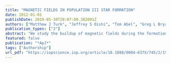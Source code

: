```yaml
---
title: "MAGNETIC FIELDS IN POPULATION III STAR FORMATION"
date: 2012-01-01
publishDate: 2019-05-30T20:07:09.382091Z
authors: ["Matthew J Turk", "Jeffrey S Oishi", "Tom Abel", "Greg L Bryan"]
publication_types: ["2"]
abstract: "We study the buildup of magnetic fields during the formation of Population III star-forming regions by conducting cosmological simulations from realistic initial conditions and varying the Jeans resolution. To investigate this in detail, we start simulations from identical initial conditions, mandating 16, 32, and 64 zones per Jeans length, and study the variation in their magnetic field amplification. We find that, while compression results in some amplification, turbulent velocity fluctuations driven by the collapse can further amplify an initially weak seed field via dynamo action, provided there is sufficient numerical resolution to capture vortical motions (we find this requirement to be 64 zones per Jeans length, slightly larger than but consistent with previous work run with more idealized collapse scenarios). We explore saturation of amplification of the magnetic field, which could potentially become dynamically important in subsequent, fully resolved calculations. We have also identified a relatively surprising phenomenon that is purely hydrodynamic: the higher-resolved simulations possess substantially different characteristics, including higher infall velocity, increased temperatures inside 1000 AU, and decreased molecular hydrogen content in the innermost region. Furthermore, we find that disk formation is suppressed in higher-resolution calculations, at least at the times that we can follow the calculation. We discuss the effect this may have on the buildup of disks over the accretion history of the first clump to form as well as the potential for gravitational instabilities to develop and induce fragmentation."
featured: false
publication: "*ApJ*"
tags: ["Authorship"]
url_pdf: "https://iopscience.iop.org/article/10.1088/0004-637X/745/2/154/meta"
---
```


